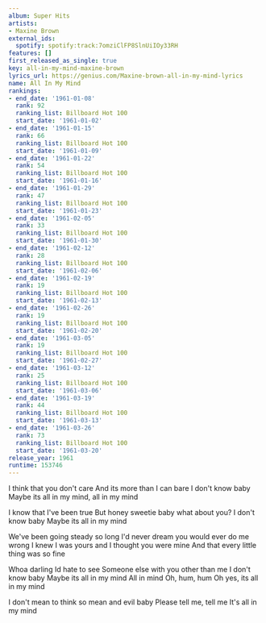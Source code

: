 ```yaml
---
album: Super Hits
artists:
- Maxine Brown
external_ids:
  spotify: spotify:track:7omziClFP8SlnUiIOy33RH
features: []
first_released_as_single: true
key: all-in-my-mind-maxine-brown
lyrics_url: https://genius.com/Maxine-brown-all-in-my-mind-lyrics
name: All In My Mind
rankings:
- end_date: '1961-01-08'
  rank: 92
  ranking_list: Billboard Hot 100
  start_date: '1961-01-02'
- end_date: '1961-01-15'
  rank: 66
  ranking_list: Billboard Hot 100
  start_date: '1961-01-09'
- end_date: '1961-01-22'
  rank: 54
  ranking_list: Billboard Hot 100
  start_date: '1961-01-16'
- end_date: '1961-01-29'
  rank: 47
  ranking_list: Billboard Hot 100
  start_date: '1961-01-23'
- end_date: '1961-02-05'
  rank: 33
  ranking_list: Billboard Hot 100
  start_date: '1961-01-30'
- end_date: '1961-02-12'
  rank: 28
  ranking_list: Billboard Hot 100
  start_date: '1961-02-06'
- end_date: '1961-02-19'
  rank: 19
  ranking_list: Billboard Hot 100
  start_date: '1961-02-13'
- end_date: '1961-02-26'
  rank: 19
  ranking_list: Billboard Hot 100
  start_date: '1961-02-20'
- end_date: '1961-03-05'
  rank: 19
  ranking_list: Billboard Hot 100
  start_date: '1961-02-27'
- end_date: '1961-03-12'
  rank: 25
  ranking_list: Billboard Hot 100
  start_date: '1961-03-06'
- end_date: '1961-03-19'
  rank: 44
  ranking_list: Billboard Hot 100
  start_date: '1961-03-13'
- end_date: '1961-03-26'
  rank: 73
  ranking_list: Billboard Hot 100
  start_date: '1961-03-20'
release_year: 1961
runtime: 153746
---
```

I think that you don't care
And its more than I can bare
I don't know baby
Maybe its all in my mind, all in my mind

I know that I've been true
But honey sweetie baby what about you?
I don't know baby
Maybe its all in my mind

We've been going steady so long
I'd never dream you would ever do me wrong
I knew I was yours and I thought you were mine
And that every little thing was so fine

Whoa darling Id hate to see
Someone else with you other than me
I don't know baby
Maybe its all in my mind
All in mind
Oh, hum, hum
Oh yes, its all in my mind

I don't mean to think so mean and evil baby
Please tell me, tell me
It's all in my mind
